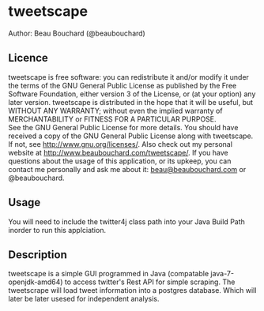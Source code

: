 tweetscape
==========

Author: Beau Bouchard (@beaubouchard) 

Licence
---
tweetscape is free software: you can redistribute it and/or modify it under the terms of the GNU General Public License as published by the Free Software Foundation, either version 3 of the License, or (at your option) any later version.
tweetscape is distributed in the hope that it will be useful, but WITHOUT ANY WARRANTY; without even the implied warranty of MERCHANTABILITY or FITNESS FOR A PARTICULAR PURPOSE.  
See the GNU General Public License for more details.
You should have received a copy of the GNU General Public License along with tweetscape.  If not, see <http://www.gnu.org/licenses/>.
Also check out my personal website at <http://www.beaubouchard.com/tweetscape/>.
If you have questions about the usage of this application, or its upkeep, you can contact me personally and ask me about it: beau@beaubouchard.com or @beaubouchard.

Usage 
---


You will need to include the twitter4j class path into your Java Build Path inorder to run this applciation. 


Description
---
tweetscape is a simple GUI programmed in Java (compatable java-7-openjdk-amd64) 
to access twitter's Rest API for simple scraping. The tweetscrape will load tweet information into a postgres database. Which will later be later usesed for independent analysis. 
 
